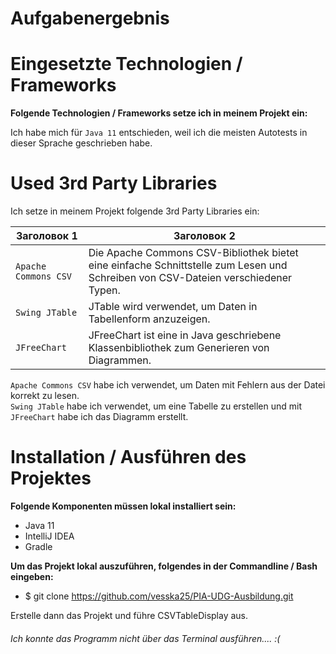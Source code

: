 # Aufgabenergebnis

# Eingesetzte Technologien / Frameworks
**Folgende Technologien / Frameworks setze ich in meinem Projekt ein:**

Ich habe mich für `Java 11` entschieden, weil ich die meisten Autotests in dieser Sprache geschrieben habe. 

# Used 3rd Party Libraries

Ich setze in meinem Projekt folgende 3rd Party Libraries ein:

| Заголовок 1          | Заголовок 2                                                                                                                       |
|----------------------|-----------------------------------------------------------------------------------------------------------------------------------|
| `Apache Commons CSV` | Die Apache Commons CSV-Bibliothek bietet eine einfache Schnittstelle zum Lesen und Schreiben von CSV-Dateien verschiedener Typen. |
| `Swing JTable`       | JTable wird verwendet, um Daten in Tabellenform anzuzeigen.                                                                       |
| `JFreeChart`         | JFreeChart ist eine in Java geschriebene Klassenbibliothek zum Generieren von Diagrammen.                                         |


`Apache Commons CSV` habe ich verwendet, um Daten mit Fehlern aus der Datei korrekt zu lesen. \
`Swing JTable` habe ich verwendet, um eine Tabelle zu erstellen und mit `JFreeChart` habe ich das Diagramm erstellt.


# Installation / Ausführen des Projektes

**Folgende Komponenten müssen lokal installiert sein:**

- Java 11
- IntelliJ IDEA
- Gradle

**Um das Projekt lokal auszuführen, folgendes in der Commandline / Bash eingeben:**

- $ git clone https://github.com/vesska25/PIA-UDG-Ausbildung.git

Erstelle dann das Projekt und führe CSVTableDisplay aus.

###### Ich konnte das Programm nicht über das Terminal ausführen.... :(
